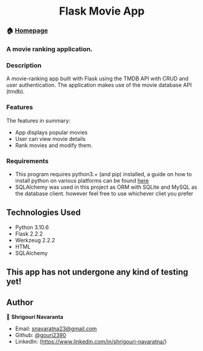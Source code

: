 <h1 align="center">Flask Movie App</h1>

### 🏠 [Homepage](https://github.com/gouri9230/Flask-Movie-App/)

###  A movie ranking application.

### Description
A movie-ranking app built with Flask using the TMDB API with CRUD and user authentication. The application makes use of the movie database API (tmdb).

### Features
The features in summary:
* App displays popular movies
* User can view movie details 
* Rank movies and modify them.

### Requirements
* This program requires python3.+ (and pip) installed, a guide on how to install python on various platforms can be found [here](https://www.python.org/)
* SQLAlchemy was used in this project as ORM with SQLite and MySQL as the database client. however feel free to use whichever cliet you prefer 
 
## Technologies Used
* Python 3.10.6
* Flask 2.2.2
* Werkzeug 2.2.2
* HTML  
* SQLAlchemy

## This app has not undergone any kind of testing yet!

## Author

👤 **Shrigouri Navaranta**
* Email: snavaratna23@gmail.com
* Github: [@gouri2390](https://github.com/gouri9230)
* LinkedIn: (https://www.linkedin.com/in/shrigouri-navaratna/)
